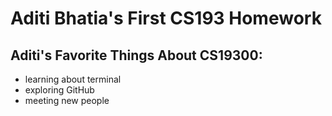 # Aditi Bhatia's First CS193 Homework

## Aditi's Favorite Things About CS19300:

- learning about terminal
- exploring GitHub
- meeting new people


